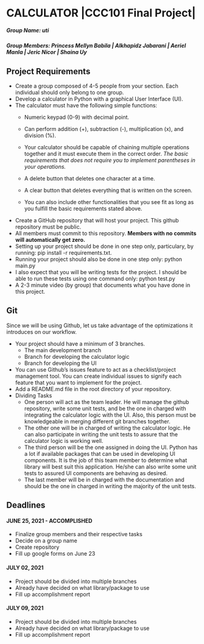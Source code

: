 # CALCULATOR |CCC101 Final Project|

##### Group Name: uti
##### Group Members: Princess Mellyn Babila | Alkhapidz Jabarani | Aeriel Manla | Jeric Nicor | Shaina Uy
## Project Requirements

- Create a group composed of 4-5 people from your section. Each individual should only belong to one group.
- Develop a calculator in Python with a graphical User Interface (UI).
- The calculator must have the following simple functions:
   - Numeric keypad (0-9) with decimal point.
   - Can perform addition (+), subtraction (-), multiplication (x), and division (%).
   - Your calculator should be capable of chaining multiple operations together and it must execute them in the correct order. *The basic requirements that does not require you to implement parentheses in your operations.*
    
   - A delete button that deletes one character at a time.
   - A clear button that deletes everything that is written on the screen.
   - You can also include other functionalities that you see fit as long as you fulfill the basic requirements stated above.
- Create a GitHub repository that will host your project. This github repository must be public.
- All members must commit to this repository. **Members with no commits will automatically get zero.**
- Setting up your project should be done in one step only, particulary, by running: pip install -r requirements.txt.
- Running your project should also be done in one step only: python main.py
- I also expect that you will be writing tests for the project. I should be able to run these tests using one command only: python test.py
- A 2-3 minute video (by group) that documents what you have done in this project.

## Git

Since we will be using Github, let us take advantage of the optimizations it introduces on our workflow.
- Your project should have a minimum of 3 branches.
   - The main development branch
   - Branch for developing the calculator logic
   - Branch for developing the UI
- You can use Github’s issues feature to act as a checklist/project management tool. You can create individual issues to signify each feature that you want to implement for the project.
- Add a README.md file in the root directory of your repository.
- Dividing Tasks
   - One person will act as the team leader. He will manage the github repository, write some unit tests, and be the one in charged with integrating the calculator logic with the UI. Also, this person must be knowledgeable in merging different git branches together.
   - The other one will be in charged of writing the calculator logic. He can also participate in writing the unit tests to assure that the calculator logic is working well.
   - The third person will be the one assigned in doing the UI. Python has a lot if available packages that can be used in developing UI components. It is the job of this team member to determine what library will best suit this application. He/she can also write some unit tests to assured UI components are behaving as desired.
   - The last member will be in charged with the documentation and should be the one in charged in writing the majority of the unit tests.


## Deadlines
#### JUNE 25, 2021 - **ACCOMPLISHED**
- Finalize group members and their respective tasks
- Decide on a group name
- Create repository
- Fill up google forms on June 23

#### JULY 02, 2021
- Project should be divided into multiple branches
- Already have decided on what library/package to use
- Fill up accomplishment report

#### JULY 09, 2021
- Project should be divided into multiple branches
- Already have decided on what library/package to use
- Fill up accomplishment report


